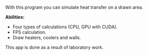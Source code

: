 With this program you can simulate heat transfer on a drawn area.

**Abilities:**
- Four types of calculations (CPU, GPU with CUDA).
- FPS calculation.
- Draw heaters, coolers and walls.

This app is done as a result of laboratory work.
